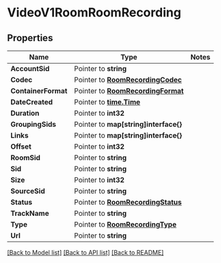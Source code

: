 # VideoV1RoomRoomRecording

## Properties
Name | Type | Notes
------------ | ------------- | -------------
**AccountSid** | Pointer to **string** | 
**Codec** | Pointer to [**RoomRecordingCodec**](room_recording_codec.md) | 
**ContainerFormat** | Pointer to [**RoomRecordingFormat**](room_recording_format.md) | 
**DateCreated** | Pointer to [**time.Time**](time.Time.md) | 
**Duration** | Pointer to **int32** | 
**GroupingSids** | Pointer to **map[string]interface{}** | 
**Links** | Pointer to **map[string]interface{}** | 
**Offset** | Pointer to **int32** | 
**RoomSid** | Pointer to **string** | 
**Sid** | Pointer to **string** | 
**Size** | Pointer to **int32** | 
**SourceSid** | Pointer to **string** | 
**Status** | Pointer to [**RoomRecordingStatus**](room_recording_status.md) | 
**TrackName** | Pointer to **string** | 
**Type** | Pointer to [**RoomRecordingType**](room_recording_type.md) | 
**Url** | Pointer to **string** | 

[[Back to Model list]](../README.md#documentation-for-models) [[Back to API list]](../README.md#documentation-for-api-endpoints) [[Back to README]](../README.md)


